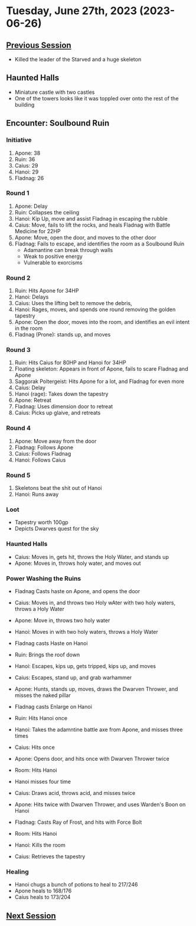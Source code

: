 # Tuesday, June 27th, 2023 (2023-06-26)

## [Previous Session](./2023-05-25.md)

- Killed the leader of the Starved and a huge skeleton

## Haunted Halls

- Miniature castle with two castles
- One of the towers looks like it was toppled over onto the rest of the building

## Encounter: Soulbound Ruin

### Initiative

1. Apone: 38
1. Ruin: 36
1. Caius: 29
1. Hanoi: 29
1. Fladnag: 26

### Round 1

1. Apone: Delay
1. Ruin: Collapses the ceiling
1. Hanoi: Kip Up, move and assist Fladnag in escaping the rubble
1. Caius: Move, fails to lift the rocks, and heals Fladnag with Battle Medicine for 22HP
1. Apone: Move, open the door, and moves to the other door
1. Fladnag: Fails to escape, and identifies the room as a Soulbound Ruin
   - Adamantine can break through walls
   - Weak to positive energy
   - Vulnerable to exorcisms

### Round 2

1. Ruin: Hits Apone for 34HP
1. Hanoi: Delays
1. Caius: Uses the lifting belt to remove the debris, 
1. Hanoi: Rages, moves, and spends one round removing the golden tapestry 
1. Apone: Open the door, moves into the room, and identifies an evil intent in the room
1. Fladnag (Prone): stands up, and moves

### Round 3

1. Ruin: Hits Caius for 80HP and Hanoi for 34HP
1. Floating skeleton: Appears in front of Apone, fails to scare Fladnag and Apone
1. Saggorak Poltergeist: Hits Apone for a lot, and Fladnag for even more
1. Caius: Delay
1. Hanoi (rage): Takes down the tapestry
1. Apone: Retreat
1. Fladnag: Uses dimension door to retreat
1. Caius: Picks up glaive, and retreats

### Round 4

1. Apone: Move away from the door
1. Fladnag: Follows Apone
1. Caius: Follows Fladnag
1. Hanoi: Follows Caius

### Round 5

1. Skeletons beat the shit out of Hanoi
2. Hanoi: Runs away

### Loot

- Tapestry worth 100gp
- Depicts Dwarves quest for the sky

### Haunted Halls

- Caius: Moves in, gets hit, throws the Holy Water, and stands up
- Apone: Moves in, throws holy water, and moves out

### Power Washing the Ruins

- Fladnag Casts haste on Apone, and opens the door
- Caius: Moves in, and throws two Holy wAter with two holy waters, throws a Holy Water
- Apone: Move in, throws two holy water
- Hanoi: Moves in with two holy waters, throws a Holy Water
  
- Fladnag casts Haste on Hanoi
- Ruin: Brings the roof down
- Hanoi: Escapes, kips up, gets tripped, kips up, and moves
- Caius: Escapes, stand up, and grab warhammer
- Apone: Hunts, stands up, moves, draws the Dwarven Thrower, and misses the naked pillar

- Fladnag casts Enlarge on Hanoi
- Ruin: Hits Hanoi once
- Hanoi: Takes the adamntine battle axe from Apone, and misses three times
- Caius: Hits once
- Apone: Opens door, and hits once with Dwarven Thrower twice

- Room: Hits Hanoi
- Hanoi misses four time
- Caius: Draws acid, throws acid, and misses twice
- Apone: Hits twice with Dwarven Thrower, and uses Warden's Boon on Hanoi
- Fladnag: Casts Ray of Frost, and hits with Force Bolt

- Room: Hits Hanoi
- Hanoi: Kills the room
- Caius: Retrieves the tapestry

### Healing

- Hanoi chugs a bunch of potions to heal to 217/246
- Apone heals to 168/176
- Caius heals to 173/204

## [Next Session](./2023-XX-XX.md)
